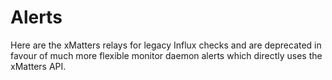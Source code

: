 # Alerts

Here are the xMatters relays for legacy Influx checks and are deprecated in favour of much more flexible monitor daemon alerts which directly uses the xMatters API.  


